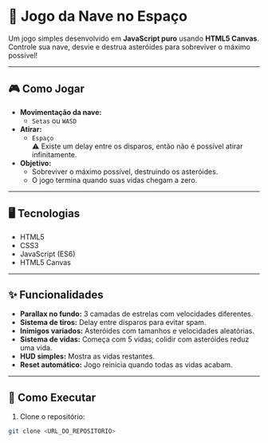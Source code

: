 # 🚀 Jogo da Nave no Espaço

Um jogo simples desenvolvido em **JavaScript puro** usando **HTML5 Canvas**. Controle sua nave, desvie e destrua asteróides para sobreviver o máximo possível!

---

## 🎮 Como Jogar

- **Movimentação da nave:**
  - `Setas` ou `WASD`
- **Atirar:**
  - `Espaço`  
    ⚠️ Existe um delay entre os disparos, então não é possível atirar infinitamente.
- **Objetivo:**
  - Sobreviver o máximo possível, destruindo os asteróides.
  - O jogo termina quando suas vidas chegam a zero.

---

## 🖥️ Tecnologias

- HTML5
- CSS3
- JavaScript (ES6)
- HTML5 Canvas

---

## ✨ Funcionalidades

- **Parallax no fundo:** 3 camadas de estrelas com velocidades diferentes.
- **Sistema de tiros:** Delay entre disparos para evitar spam.
- **Inimigos variados:** Asteróides com tamanhos e velocidades aleatórias.
- **Sistema de vidas:** Começa com 5 vidas; colidir com asteróides reduz uma vida.
- **HUD simples:** Mostra as vidas restantes.
- **Reset automático:** Jogo reinicia quando todas as vidas acabam.

---

## 🚀 Como Executar

1. Clone o repositório:

```bash
git clone <URL_DO_REPOSITORIO>
```
